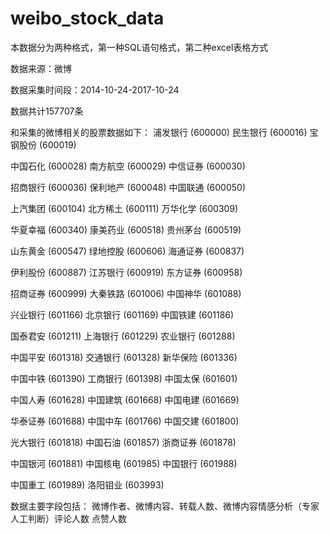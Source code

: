 # weibo_stock_data
本数据分为两种格式，第一种SQL语句格式，第二种excel表格方式

数据来源：微博

数据采集时间段：2014-10-24-2017-10-24

数据共计157707条

和采集的微博相关的股票数据如下：
浦发银行 (600000)	民生银行 (600016)	宝钢股份 (600019)

中国石化 (600028)	南方航空 (600029)	中信证券 (600030)

招商银行 (600036)	保利地产 (600048)	中国联通 (600050)

上汽集团 (600104)	北方稀土 (600111)	万华化学 (600309)

华夏幸福 (600340)	康美药业 (600518)	贵州茅台 (600519)

山东黄金 (600547)	绿地控股 (600606)	海通证券 (600837)

伊利股份 (600887)	江苏银行 (600919)	东方证券 (600958)

招商证券 (600999)	大秦铁路 (601006)	中国神华 (601088)

兴业银行 (601166)	北京银行 (601169)	中国铁建 (601186)

国泰君安 (601211)	上海银行 (601229)	农业银行 (601288)

中国平安 (601318)	交通银行 (601328)	新华保险 (601336)

中国中铁 (601390)	工商银行 (601398)	中国太保 (601601)

中国人寿 (601628)	中国建筑 (601668)	中国电建 (601669)

华泰证券 (601688)	中国中车 (601766)	中国交建 (601800)

光大银行 (601818)	中国石油 (601857)	浙商证券 (601878)

中国银河 (601881)	中国核电 (601985)	中国银行 (601988)

中国重工 (601989)	洛阳钼业 (603993)	

数据主要字段包括：
微博作者、微博内容、转载人数、微博内容情感分析（专家人工判断）评论人数 点赞人数

